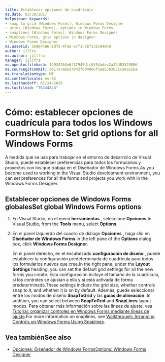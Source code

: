 ```yaml
---
title: Establecer opciones de cuadrícula
ms.date: 03/30/2017
helpviewer_keywords:
- snap to grid [Windows Forms], Windows Forms Designer
- grids [Windows Forms], options in Windows Forms
- snaplines [Windows Forms], Windows Forms Designer
- Windows Forms, grid options in designer
- Windows Forms Designer
ms.assetid: 36967466-1dfd-4fae-a7f1-7bf2cbc94048
author: jillre
ms.author: jillfra
manager: jillfra
ms.openlocfilehash: 14934763e6f17948dfc0494adae2a22d8352580d
ms.sourcegitcommit: de17a7a0a37042f0d4406f5ae5393531caeb25ba
ms.translationtype: MT
ms.contentlocale: es-ES
ms.lasthandoff: 01/24/2020
ms.locfileid: "76744843"
---
```

# <a name="how-to-set-grid-options-for-all-windows-forms"></a><span data-ttu-id="c4208-102">Cómo: establecer opciones de cuadrícula para todos los Windows Forms</span><span class="sxs-lookup"><span data-stu-id="c4208-102">How to: Set grid options for all Windows Forms</span></span>

<span data-ttu-id="c4208-103">A medida que se usa para trabajar en el entorno de desarrollo de Visual Studio, puede establecer preferencias para todos los formularios y proyectos con los que trabaja en el Diseñador de Windows Forms.</span><span class="sxs-lookup"><span data-stu-id="c4208-103">As you become used to working in the Visual Studio development environment, you can set preferences for all the forms and projects you work with in the Windows Forms Designer.</span></span>

## <a name="set-global-windows-forms-options"></a><span data-ttu-id="c4208-104">Establecer opciones de Windows Forms globales</span><span class="sxs-lookup"><span data-stu-id="c4208-104">Set global Windows Forms options</span></span>

1. <span data-ttu-id="c4208-105">En Visual Studio, en el menú **herramientas** , seleccione **Opciones**.</span><span class="sxs-lookup"><span data-stu-id="c4208-105">In Visual Studio, from the **Tools** menu, select **Options**.</span></span>

2. <span data-ttu-id="c4208-106">En el panel izquierdo del cuadro de diálogo **Opciones** , haga clic en **Diseñador de Windows Forms**.</span><span class="sxs-lookup"><span data-stu-id="c4208-106">In the left pane of the **Options** dialog box, click **Windows Forms Designer**.</span></span>

   <span data-ttu-id="c4208-107">En el panel derecho, en el encabezado **configuración de diseño** , puede establecer la configuración predeterminada de cuadrícula para todos los formularios nuevos que cree.</span><span class="sxs-lookup"><span data-stu-id="c4208-107">In the right pane, under the **Layout Settings** heading, you can set the default grid settings for all the new forms you create.</span></span> <span data-ttu-id="c4208-108">Esta configuración incluye el tamaño de la cuadrícula, si los controles se ajustan a ella y si está activada de forma predeterminada.</span><span class="sxs-lookup"><span data-stu-id="c4208-108">These settings include the grid size, whether controls snap to it, and whether it is on by default.</span></span> <span data-ttu-id="c4208-109">Además, puede seleccionar entre los modos de diseño **SnapToGrid** y las **guías de alineación** .</span><span class="sxs-lookup"><span data-stu-id="c4208-109">In addition, you can select between **SnapToGrid** and **SnapLines** layout modes.</span></span> <span data-ttu-id="c4208-110">Para obtener más información sobre las líneas de ajuste, vea [Tutorial: organizar controles en Windows Forms mediante líneas de ajuste](walkthrough-arranging-controls-on-windows-forms-using-snaplines.md).</span><span class="sxs-lookup"><span data-stu-id="c4208-110">For more information on snaplines, see [Walkthrough: Arranging Controls on Windows Forms Using Snaplines](walkthrough-arranging-controls-on-windows-forms-using-snaplines.md).</span></span>

## <a name="see-also"></a><span data-ttu-id="c4208-111">Vea también</span><span class="sxs-lookup"><span data-stu-id="c4208-111">See also</span></span>

- [<span data-ttu-id="c4208-112">Opciones: Diseñador de Windows Forms</span><span class="sxs-lookup"><span data-stu-id="c4208-112">Options: Windows Forms Designer</span></span>](/visualstudio/ide/reference/options-windows-forms-designer)
